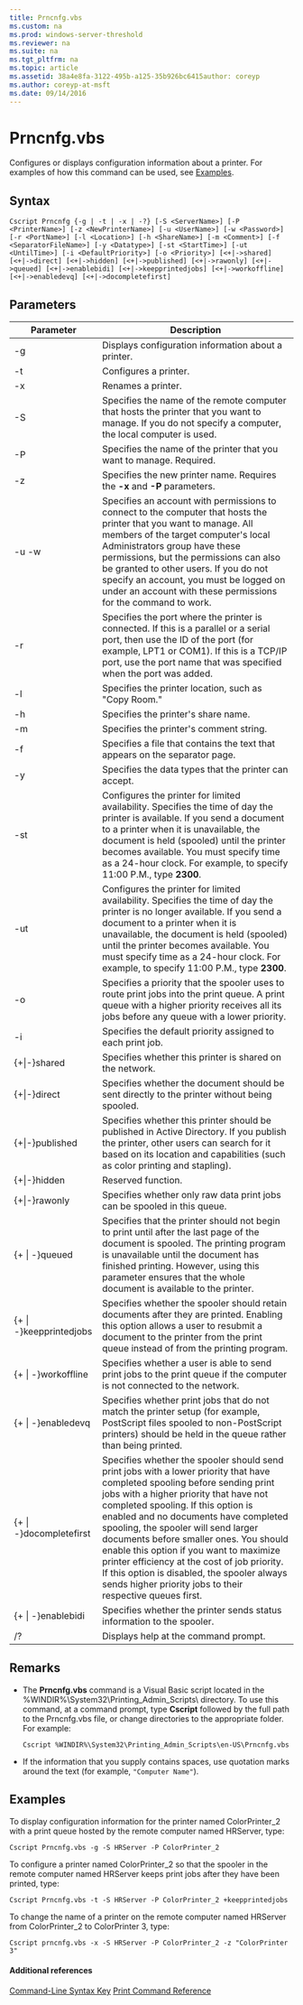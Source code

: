 ```yaml
---
title: Prncnfg.vbs
ms.custom: na
ms.prod: windows-server-threshold
ms.reviewer: na
ms.suite: na
ms.tgt_pltfrm: na
ms.topic: article
ms.assetid: 38a4e8fa-3122-495b-a125-35b926bc6415author: coreyp
ms.author: coreyp-at-msft
ms.date: 09/14/2016
---
```

# Prncnfg.vbs
Configures or displays configuration information about a printer.
For examples of how this command can be used, see [Examples](#BKMK_examples).
## Syntax
```
Cscript Prncnfg {-g | -t | -x | -?} [-S <ServerName>] [-P <PrinterName>] [-z <NewPrinterName>] [-u <UserName>] [-w <Password>] [-r <PortName>] [-l <Location>] [-h <ShareName>] [-m <Comment>] [-f <SeparatorFileName>] [-y <Datatype>] [-st <StartTime>] [-ut <UntilTime>] [-i <DefaultPriority>] [-o <Priority>] [<+|->shared] [<+|->direct] [<+|->hidden] [<+|->published] [<+|->rawonly] [<+|->queued] [<+|->enablebidi] [<+|->keepprintedjobs] [<+|->workoffline] [<+|->enabledevq] [<+|->docompletefirst]
```
## Parameters
|Parameter|Description|
|-------------|---------------|
|-g|Displays configuration information about a printer.|
|-t|Configures a printer.|
|-x|Renames a printer.|
|-S <ServerName>|Specifies the name of the remote computer that hosts the printer that you want to manage. If you do not specify a computer, the local computer is used.|
|-P <PrinterName>|Specifies the name of the printer that you want to manage. Required.|
|-z <NewPrinterName>|Specifies the new printer name. Requires the **-x** and **-P** parameters.|
|-u <UserName> -w <Password>|Specifies an account with permissions to connect to the computer that hosts the printer that you want to manage. All members of the target computer's local Administrators group have these permissions, but the permissions can also be granted to other users. If you do not specify an account, you must be logged on under an account with these permissions for the command to work.|
|-r <PortName>|Specifies the port where the printer is connected. If this is a parallel or a serial port, then use the ID of the port (for example, LPT1 or COM1). If this is a TCP/IP port, use the port name that was specified when the port was added.|
|-l <Location>|Specifies the printer location, such as "Copy Room."|
|-h <ShareName>|Specifies the printer's share name.|
|-m <Comment>|Specifies the printer's comment string.|
|-f <SeparatorFileName>|Specifies a file that contains the text that appears on the separator page.|
|-y <DataType>|Specifies the data types that the printer can accept.|
|-st <StartTime>|Configures the printer for limited availability. Specifies the time of day the printer is available. If you send a document to a printer when it is unavailable, the document is held (spooled) until the printer becomes available. You must specify time as a 24-hour clock. For example, to specify 11:00 P.M., type **2300**.|
|-ut <EndTime>|Configures the printer for limited availability. Specifies the time of day the printer is no longer available. If you send a document to a printer when it is unavailable, the document is held (spooled) until the printer becomes available. You must specify time as a 24-hour clock. For example, to specify 11:00 P.M., type **2300**.|
|-o <Priority>|Specifies a priority that the spooler uses to route print jobs into the print queue. A print queue with a higher priority receives all its jobs before any queue with a lower priority.|
|-i <DefaultPriority>|Specifies the default priority assigned to each print job.|
|{+&#124;-}shared|Specifies whether this printer is shared on the network.|
|{+&#124;-}direct|Specifies whether the document should be sent directly to the printer without being spooled.|
|{+&#124;-}published|Specifies whether this printer should be published in Active Directory. If you publish the printer, other users can search for it based on its location and capabilities (such as color printing and stapling).|
|{+&#124;-}hidden|Reserved function.|
|{+&#124;-}rawonly|Specifies whether only raw data print jobs can be spooled in this queue.|
|{+ &#124; -}queued|Specifies that the printer should not begin to print until after the last page of the document is spooled. The printing program is unavailable until the document has finished printing. However, using this parameter ensures that the whole document is available to the printer.|
|{+ &#124; -}keepprintedjobs|Specifies whether the spooler should retain documents after they are printed. Enabling this option allows a user to resubmit a document to the printer from the print queue instead of from the printing program.|
|{+ &#124; -}workoffline|Specifies whether a user is able to send print jobs to the print queue if the computer is not connected to the network.|
|{+ &#124; -}enabledevq|Specifies whether print jobs that do not match the printer setup (for example, PostScript files spooled to non-PostScript printers) should be held in the queue rather than being printed.|
|{+ &#124; -}docompletefirst|Specifies whether the spooler should send print jobs with a lower priority that have completed spooling before sending print jobs with a higher priority that have not completed spooling. If this option is enabled and no documents have completed spooling, the spooler will send larger documents before smaller ones. You should enable this option if you want to maximize printer efficiency at the cost of job priority. If this option is disabled, the spooler always sends higher priority jobs to their respective queues first.|
|{+ &#124; -}enablebidi|Specifies whether the printer sends status information to the spooler.|
|/?|Displays help at the command prompt.|
## Remarks
-   The **Prncnfg.vbs** command is a Visual Basic script located in the %WINDIR%\System32\Printing_Admin_Scripts\\<language> directory. To use this command, at a command prompt, type **Cscript** followed by the full path to the Prncnfg.vbs file, or change directories to the appropriate folder. For example:
    ```
    Cscript %WINDIR%\System32\Printing_Admin_Scripts\en-US\Prncnfg.vbs
    ```
-   If the information that you supply contains spaces, use quotation marks around the text (for example, `"Computer Name"`).
## <a name="BKMK_examples"></a>Examples
To display configuration information for the printer named ColorPrinter_2 with a print queue hosted by the remote computer named HRServer, type:
```
Cscript Prncnfg.vbs -g -S HRServer -P ColorPrinter_2 
```
To configure a printer named ColorPrinter_2 so that the spooler in the remote computer named HRServer keeps print jobs after they have been printed, type:
```
Cscript Prncnfg.vbs -t -S HRServer -P ColorPrinter_2 +keepprintedjobs 
```
To change the name of a printer on the remote computer named HRServer from ColorPrinter_2 to ColorPrinter 3, type:
```
Cscript prncnfg.vbs -x -S HRServer -P ColorPrinter_2 -z "ColorPrinter 3" 
```
#### Additional references
[Command-Line Syntax Key](Command-Line-Syntax-Key.md)
[Print Command Reference](Print-Command-Reference.md)
